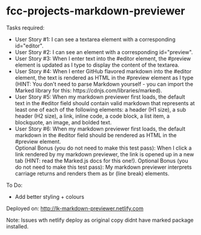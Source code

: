 # fcc-projects-markdown-previewer
Tasks required:
<ul>
<li>User Story #1: I can see a textarea element with a corresponding id="editor".</li>
<li>User Story #2: I can see an element with a corresponding id="preview".</li>
<li>User Story #3: When I enter text into the #editor element, the #preview element is updated as I type to display the content of the textarea.</li>
<li>User Story #4: When I enter GitHub flavored markdown into the #editor element, the text is rendered as HTML in the #preview element as I type (HINT: You don't need to parse Markdown yourself - you can import the Marked library for this: https://cdnjs.com/libraries/marked).</li>
<li>User Story #5: When my markdown previewer first loads, the default text in the #editor field should contain valid markdown that represents at least one of each of the following elements: a header (H1 size), a sub header (H2 size), a link, inline code, a code block, a list item, a blockquote, an image, and bolded text.</li>
<li>User Story #6: When my markdown previewer first loads, the default markdown in the #editor field should be rendered as HTML in the #preview element.</li>
Optional Bonus (you do not need to make this test pass): When I click a link rendered by my markdown previewer, the link is opened up in a new tab (HINT: read the Marked.js docs for this one!).
Optional Bonus (you do not need to make this test pass): My markdown previewer interprets carriage returns and renders them as br (line break) elements.
</ul>

To Do:
- Add better styling + colours 

Deployed on: http://lk-markdown-previewer.netlify.com

Note: Issues wth netlify deploy as original copy didnt have marked package installed.
